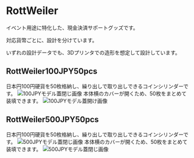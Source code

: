 # RottWeiler
イベント用途に特化した、現金決済サポートグッズです。

対応貨幣ごとに、設計を分けています。

いずれの設計データでも、3Dプリンタでの造形を想定して設計しています。

## RottWeiler100JPY50pcs
日本円100円硬貨を50枚格納し、繰り出しで取り出しできるコインシリンダーです。
![100JPYモデル蓋閉じ画像](http://raw.github.com/wiki/SouthBridge-ShibaElec/RottWeiler/100JPYclosedView.jpg)
本体横のカバーが開くため、50枚をまとめて装填できます。
![100JPYモデル蓋開け画像](http://raw.github.com/wiki/SouthBridge-ShibaElec/RottWeiler/100JPYopenedView.jpg)
## RottWeiler500JPY50pcs
日本円100円硬貨を50枚格納し、繰り出しで取り出しできるコインシリンダーです。
![500JPYモデル蓋閉じ画像](http://raw.github.com/wiki/SouthBridge-ShibaElec/RottWeiler/500JPYclosedView.jpg)
本体横のカバーが開くため、50枚をまとめて装填できます。
![500JPYモデル蓋閉じ画像](http://raw.github.com/wiki/SouthBridge-ShibaElec/RottWeiler/500JPYopenedView.jpg)
